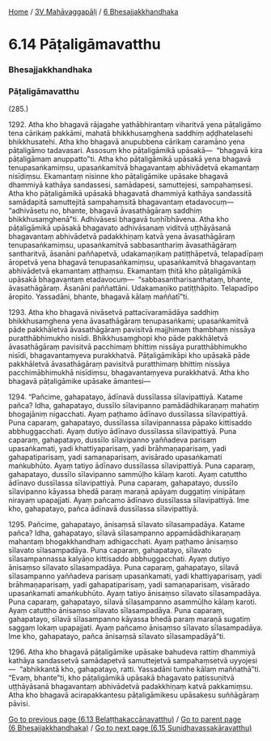 
[Home](/) / [3V Mahāvaggapāḷi](/tipitaka/3V.md) / [6 Bhesajjakkhandhaka](/tipitaka/3V/6.md)

# 6.14 Pāṭaligāmavatthu

### Bhesajjakkhandhaka

### Pāṭaligāmavatthu

(285.)

1292\. Atha kho bhagavā rājagahe yathābhirantaṃ viharitvā yena pāṭaligāmo tena cārikaṃ pakkāmi, mahatā bhikkhusaṃghena saddhiṃ aḍḍhatelasehi bhikkhusatehi. Atha kho bhagavā anupubbena cārikaṃ caramāno yena pāṭaligāmo tadavasari. Assosuṃ kho pāṭaligāmikā upāsakā—  “bhagavā kira pāṭaligāmaṃ anuppatto”ti. Atha kho pāṭaligāmikā upāsakā yena bhagavā tenupasaṅkamiṃsu, upasaṅkamitvā bhagavantaṃ abhivādetvā ekamantaṃ nisīdiṃsu. Ekamantaṃ nisinne kho pāṭaligāmike upāsake bhagavā dhammiyā kathāya sandassesi, samādapesi, samuttejesi, sampahaṃsesi. Atha kho pāṭaligāmikā upāsakā bhagavatā dhammiyā kathāya sandassitā samādapitā samuttejitā sampahaṃsitā bhagavantaṃ etadavocuṃ—  “adhivāsetu no, bhante, bhagavā āvasathāgāraṃ saddhiṃ bhikkhusaṃghenā”ti. Adhivāsesi bhagavā tuṇhībhāvena. Atha kho pāṭaligāmikā upāsakā bhagavato adhivāsanaṃ viditvā uṭṭhāyāsanā bhagavantaṃ abhivādetvā padakkhiṇaṃ katvā yena āvasathāgāraṃ tenupasaṅkamiṃsu, upasaṅkamitvā sabbasanthariṃ āvasathāgāraṃ santharitvā, āsanāni paññapetvā, udakamaṇikaṃ patiṭṭhāpetvā, telapadīpaṃ āropetvā yena bhagavā tenupasaṅkamiṃsu, upasaṅkamitvā bhagavantaṃ abhivādetvā ekamantaṃ aṭṭhaṃsu. Ekamantaṃ ṭhitā kho pāṭaligāmikā upāsakā bhagavantaṃ etadavocuṃ—  “sabbasantharisanthataṃ, bhante, āvasathāgāraṃ. Āsanāni paññattāni. Udakamaṇiko patiṭṭhāpito. Telapadīpo āropito. Yassadāni, bhante, bhagavā kālaṃ maññatī”ti.

1293\. Atha kho bhagavā nivāsetvā pattacīvaramādāya saddhiṃ bhikkhusaṃghena yena āvasathāgāraṃ tenupasaṅkami; upasaṅkamitvā pāde pakkhāletvā āvasathāgāraṃ pavisitvā majjhimaṃ thambhaṃ nissāya puratthābhimukho nisīdi. Bhikkhusaṃghopi kho pāde pakkhāletvā āvasathāgāraṃ pavisitvā pacchimaṃ bhittiṃ nissāya puratthābhimukho nisīdi, bhagavantaṃyeva purakkhatvā. Pāṭaligāmikāpi kho upāsakā pāde pakkhāletvā āvasathāgāraṃ pavisitvā puratthimaṃ bhittiṃ nissāya pacchimābhimukhā nisīdiṃsu, bhagavantaṃyeva purakkhatvā. Atha kho bhagavā pāṭaligāmike upāsake āmantesi—

1294\. “Pañcime, gahapatayo, ādīnavā dussīlassa sīlavipattiyā. Katame pañca? Idha, gahapatayo, dussīlo sīlavipanno pamādādhikaraṇaṃ mahatiṃ bhogajāniṃ nigacchati. Ayaṃ paṭhamo ādīnavo dussīlassa sīlavipattiyā. Puna caparaṃ, gahapatayo, dussīlassa sīlavipannassa pāpako kittisaddo abbhuggacchati. Ayaṃ dutiyo ādīnavo dussīlassa sīlavipattiyā. Puna caparaṃ, gahapatayo, dussīlo sīlavipanno yaññadeva parisaṃ upasaṅkamati, yadi khattiyaparisaṃ, yadi brāhmaṇaparisaṃ, yadi gahapatiparisaṃ, yadi samaṇaparisaṃ, avisārado upasaṅkamati maṅkubhūto. Ayaṃ tatiyo ādīnavo dussīlassa sīlavipattiyā. Puna caparaṃ, gahapatayo, dussīlo sīlavipanno sammūḷho kālaṃ karoti. Ayaṃ catuttho ādīnavo dussīlassa sīlavipattiyā. Puna caparaṃ, gahapatayo, dussīlo sīlavipanno kāyassa bhedā paraṃ maraṇā apāyaṃ duggatiṃ vinipātaṃ nirayaṃ upapajjati. Ayaṃ pañcamo ādīnavo dussīlassa sīlavipattiyā. Ime kho, gahapatayo, pañca ādīnavā dussīlassa sīlavipattiyā.

1295\. Pañcime, gahapatayo, ānisaṃsā sīlavato sīlasampadāya. Katame pañca? Idha, gahapatayo, sīlavā sīlasampanno appamādādhikaraṇaṃ mahantaṃ bhogakkhandhaṃ adhigacchati. Ayaṃ paṭhamo ānisaṃso sīlavato sīlasampadāya. Puna caparaṃ, gahapatayo, sīlavato sīlasampannassa kalyāṇo kittisaddo abbhuggacchati. Ayaṃ dutiyo ānisaṃso sīlavato sīlasampadāya. Puna caparaṃ, gahapatayo, sīlavā sīlasampanno yaññadeva parisaṃ upasaṅkamati, yadi khattiyaparisaṃ, yadi brāhmaṇaparisaṃ, yadi gahapatiparisaṃ, yadi samaṇaparisaṃ, visārado upasaṅkamati amaṅkubhūto. Ayaṃ tatiyo ānisaṃso sīlavato sīlasampadāya. Puna caparaṃ, gahapatayo, sīlavā sīlasampanno asammūḷho kālaṃ karoti. Ayaṃ catuttho ānisaṃso sīlavato sīlasampadāya. Puna caparaṃ, gahapatayo, sīlavā sīlasampanno kāyassa bhedā paraṃ maraṇā sugatiṃ saggaṃ lokaṃ upapajjati. Ayaṃ pañcamo ānisaṃso sīlavato sīlasampadāya. Ime kho, gahapatayo, pañca ānisaṃsā sīlavato sīlasampadāyā”ti.

1296\. Atha kho bhagavā pāṭaligāmike upāsake bahudeva rattiṃ dhammiyā kathāya sandassetvā samādapetvā samuttejetvā sampahaṃsetvā uyyojesi—  “abhikkantā kho, gahapatayo, ratti. Yassadāni tumhe kālaṃ maññathā”ti. “Evaṃ, bhante”ti, kho pāṭaligāmikā upāsakā bhagavato paṭissuṇitvā uṭṭhāyāsanā bhagavantaṃ abhivādetvā padakkhiṇaṃ katvā pakkamiṃsu. Atha kho bhagavā acirapakkantesu pāṭaligāmikesu upāsakesu suññāgāraṃ pāvisi.

[Go to previous page (6.13 Belaṭṭhakaccānavatthu)](/tipitaka/3V/6/6.13.md) / [Go to parent page (6 Bhesajjakkhandhaka)](/tipitaka/3V/6.md) / [Go to next page (6.15 Sunidhavassakāravatthu)](/tipitaka/3V/6/6.15.md)


